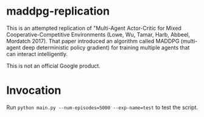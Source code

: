 # maddpg-replication

This is an attempted replication of "Multi-Agent Actor-Critic for Mixed
Cooperative-Competitive Environments (Lowe, Wu, Tamar, Harb, Abbeel, Mordatch 2017). That paper introduced an algorithm called MADDPG (multi-agent deep deterministic policy gradient) for training multiple agents that can interact intelligently.

This is not an official Google product.

# Invocation

Run `python main.py --num-episodes=5000 --exp-name=test` to test the script.

